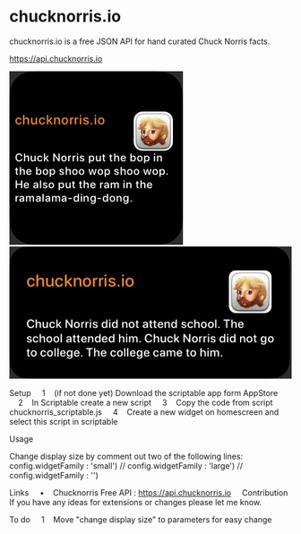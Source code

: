 # chucknorris.io
chucknorris.io is a free JSON API for hand curated Chuck Norris facts. 

https://api.chucknorris.io

![Screenshot](chucknorris_small.jpg)
![Screenshot](chucknorris_medium.jpg)


Setup
    1    (if not done yet) Download the scriptable app form AppStore
    2    In Scriptable create a new script
    3    Copy the code from script chucknorris_scriptable.js
    4    Create a new widget on homescreen and select this script in scriptable

Usage

Change display size by comment out two of the following lines:
config.widgetFamily : 'small')
// config.widgetFamily : 'large')
// config.widgetFamily : '')


Links
    •    Chucknorris Free API : https://api.chucknorris.io
   
Contribution
If you have any ideas for extensions or changes please let me know.

To do
    1    Move "change display size" to parameters for easy change 
